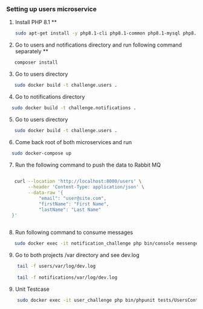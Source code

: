 ### Setting up users microservice
1. Install PHP 8.1 **
   ```bash
   sudo apt-get install -y php8.1-cli php8.1-common php8.1-mysql php8.1-zip php8.1-gd php8.1-mbstring php8.1-curl php8.1-xml php8.1-bcmath php-8.1-amqp


2. Go to users and notifications directory and run following command separately **

```bash
   composer install
```

3. Go to users directory

```bash
   sudo docker build -t challenge.users .
```

4. Go to notifications directory

```bash
  sudo docker build -t challenge.notifications .
```

5. Go to users directory

```bash
   sudo docker build -t challenge.users .
```

6. Come back root of both microservices and run 

```bash
  sudo docker-compose up
```

7. Run the following command to push the data to Rabbit MQ


```bash
   
   curl --location 'http://localhost:8000/users' \
        --header 'Content-Type: application/json' \
        --data-raw '{
            "email": "user@site.com",
            "firstName": "First Name",
            "lastName": "Last Name"
  }'
   
```

8. Run following command to consume messages

``` bash
   sudo docker exec -it notification_challenge php bin/console messenger:consume
```

9. Go to both projects /var directory and see dev.log 
``` bash
    tail -f users/var/log/dev.log
    
    tail -f notifications/var/log/dev.log
```

9. Unit Testcase
``` bash
    sudo docker exec -it user_challenge php bin/phpunit tests/UsersControllerTest.php
```
